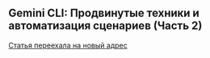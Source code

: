 ## Gemini CLI: Продвинутые техники и автоматизация сценариев (Часть 2)

[Статья переехала на новый адрес](../AI/gemini-cli/gemini-cli-2.md)